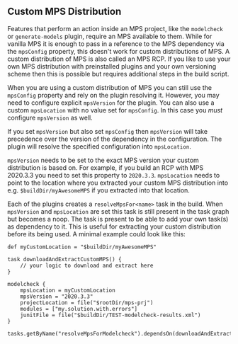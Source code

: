 ## Custom MPS Distribution

Features that perform an action inside an MPS project, like the `modelcheck` or `generate-models` plugin, require
an MPS available to them. While for vanilla MPS it is enough to pass in a reference to the MPS dependency via the
`mpsConfig` property, this doesn't work for custom distributions of MPS. A custom distribution of MPS is also called
an MPS RCP. If you like to use your own MPS distribution with preinstalled plugins and your own versioning scheme
then this is possible but requires additional steps in the build script.

When you are using a custom distribution of MPS you can still use the `mpsConfig` property and rely on
the plugin resolving it. However, you may need to configure explicit `mpsVersion` for the plugin. You can also use a
custom `mpsLocation` with no value set for `mpsConfig`. In this case you _must_ configure `mpsVersion` as well.

If you set `mpsVersion` but also set `mpsConfig` then `mpsVersion` will take precedence over the version of the
dependency in the configuration. The plugin will resolve the specified configuration into `mpsLocation`.

`mpsVersion` needs to be set to the exact MPS version your custom distribution is based on. For example, if you build an
RCP with MPS 2020.3.3 you need to set this property to `2020.3.3`. `mpsLocation` needs to point to the location
where you extracted your custom MPS distribution into e.g. `$buildDir/myAwesomeMPS` if you extracted into that location.

Each of the plugins creates a `resolveMpsFor<name>` task in the build. When `mpsVersion` and `mpsLocation` are set
this task is still present in the task graph but becomes a noop. The task is present to be able to add your own task(s)
as dependency to it. This is useful for extracting your custom distribution before its being used. A minimal example
could look like this:

```
def myCustomLocation = "$buildDir/myAwesomeMPS"

task downloadAndExtractCustomMPS() {
    // your logic to download and extract here
}

modelcheck {
    mpsLocation = myCustomLocation
    mpsVersion = "2020.3.3"
    projectLocation = file("$rootDir/mps-prj")
    modules = ["my.solution.with.errors"]
    junitFile = file("$buildDir/TEST-modelcheck-results.xml")
}

tasks.getByName("resolveMpsForModelcheck").dependsOn(downloadAndExtractCustomMPS)
```
